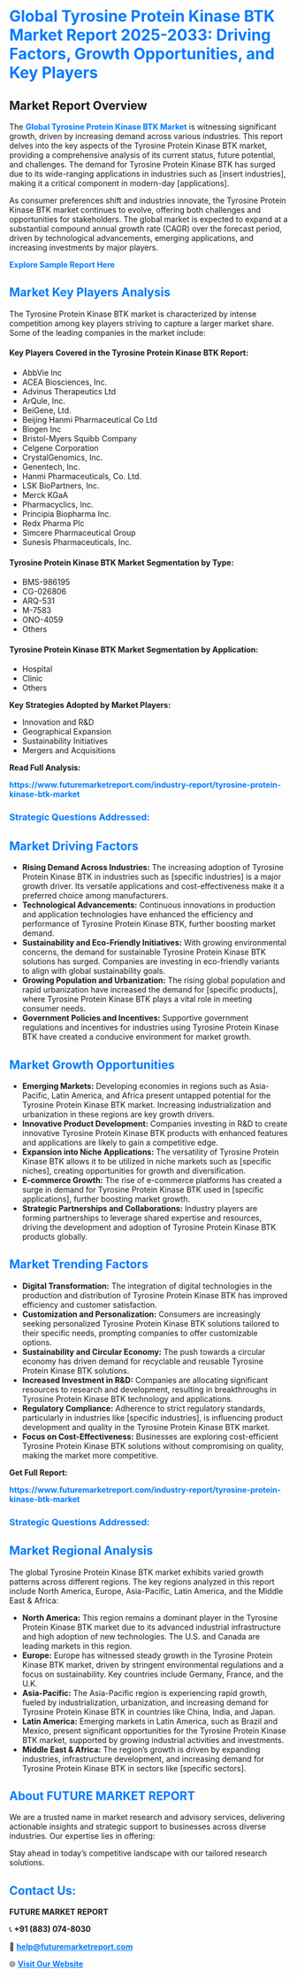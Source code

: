 <h1 style="color: #007BFF;">Global Tyrosine Protein Kinase BTK Market Report 2025-2033: Driving Factors, Growth Opportunities, and Key Players</h1>

<section id="overview">
<h2>Market Report Overview</h2>
<p>The <a href="https://www.futuremarketreport.com/industry-report/tyrosine-protein-kinase-btk-market" style="color: #007BFF; text-decoration: none;"><strong>Global Tyrosine Protein Kinase BTK Market</strong></a> is witnessing significant growth, driven by increasing demand across various industries. This report delves into the key aspects of the Tyrosine Protein Kinase BTK market, providing a comprehensive analysis of its current status, future potential, and challenges. The demand for Tyrosine Protein Kinase BTK has surged due to its wide-ranging applications in industries such as [insert industries], making it a critical component in modern-day [applications].</p>
<p>As consumer preferences shift and industries innovate, the Tyrosine Protein Kinase BTK market continues to evolve, offering both challenges and opportunities for stakeholders. The global market is expected to expand at a substantial compound annual growth rate (CAGR) over the forecast period, driven by technological advancements, emerging applications, and increasing investments by major players.</p>
</section>

<section id="overview">
<p><a href="https://www.futuremarketreport.com/request-sample/reportId=102495" style="color: #007BFF; text-decoration: none;"><strong>Explore Sample Report Here</strong></a></p>
</section>

<section id="key-players">
<h2 style="color: #007BFF;">Market Key Players Analysis</h2>
<p>The Tyrosine Protein Kinase BTK market is characterized by intense competition among key players striving to capture a larger market share. Some of the leading companies in the market include:</p>
<h4>Key Players Covered in the Tyrosine Protein Kinase BTK Report:</h4>
<ul><li>AbbVie Inc</li><li>ACEA Biosciences, Inc.</li><li>Advinus Therapeutics Ltd</li><li>ArQule, Inc.</li><li>BeiGene, Ltd.</li><li>Beijing Hanmi Pharmaceutical Co Ltd</li><li>Biogen Inc</li><li>Bristol-Myers Squibb Company</li><li>Celgene Corporation</li><li>CrystalGenomics, Inc.</li><li>Genentech, Inc.</li><li>Hanmi Pharmaceuticals, Co. Ltd.</li><li>LSK BioPartners, Inc.</li><li>Merck KGaA</li><li>Pharmacyclics, Inc.</li><li>Principia Biopharma Inc.</li><li>Redx Pharma Plc</li><li>Simcere Pharmaceutical Group</li><li>Sunesis Pharmaceuticals, Inc.</li></ul>
<h4>Tyrosine Protein Kinase BTK Market Segmentation by Type:</h4>
<ul><li>BMS-986195</li><li>CG-026806</li><li>ARQ-531</li><li>M-7583</li><li>ONO-4059</li><li>Others</li></ul>

<h4>Tyrosine Protein Kinase BTK Market Segmentation by Application:</h4>
<ul><li>Hospital</li><li>Clinic</li><li>Others</li></ul>
<p><strong>Key Strategies Adopted by Market Players:</strong></p>
<ul>
<li>Innovation and R&D</li>
<li>Geographical Expansion</li>
<li>Sustainability Initiatives</li>
<li>Mergers and Acquisitions</li>
</ul>
</section>

<section>
<p><strong>Read Full Analysis: </strong></p><a href="https://www.futuremarketreport.com/industry-report/tyrosine-protein-kinase-btk-market" style="color: #007BFF; text-decoration: none;"><strong>https://www.futuremarketreport.com/industry-report/tyrosine-protein-kinase-btk-market</strong></a>
<h3 style="color: #007BFF;">Strategic Questions Addressed:</h3>
</section>

<section id="driving-factors">
<h2 style="color: #007BFF;">Market Driving Factors</h2>
<ul>
<li><strong>Rising Demand Across Industries:</strong> The increasing adoption of Tyrosine Protein Kinase BTK in industries such as [specific industries] is a major growth driver. Its versatile applications and cost-effectiveness make it a preferred choice among manufacturers.</li>
<li><strong>Technological Advancements:</strong> Continuous innovations in production and application technologies have enhanced the efficiency and performance of Tyrosine Protein Kinase BTK, further boosting market demand.</li>
<li><strong>Sustainability and Eco-Friendly Initiatives:</strong> With growing environmental concerns, the demand for sustainable Tyrosine Protein Kinase BTK solutions has surged. Companies are investing in eco-friendly variants to align with global sustainability goals.</li>
<li><strong>Growing Population and Urbanization:</strong> The rising global population and rapid urbanization have increased the demand for [specific products], where Tyrosine Protein Kinase BTK plays a vital role in meeting consumer needs.</li>
<li><strong>Government Policies and Incentives:</strong> Supportive government regulations and incentives for industries using Tyrosine Protein Kinase BTK have created a conducive environment for market growth.</li>
</ul>
</section>

<section id="growth-opportunities">
<h2 style="color: #007BFF;">Market Growth Opportunities</h2>
<ul>
<li><strong>Emerging Markets:</strong> Developing economies in regions such as Asia-Pacific, Latin America, and Africa present untapped potential for the Tyrosine Protein Kinase BTK market. Increasing industrialization and urbanization in these regions are key growth drivers.</li>
<li><strong>Innovative Product Development:</strong> Companies investing in R&D to create innovative Tyrosine Protein Kinase BTK products with enhanced features and applications are likely to gain a competitive edge.</li>
<li><strong>Expansion into Niche Applications:</strong> The versatility of Tyrosine Protein Kinase BTK allows it to be utilized in niche markets such as [specific niches], creating opportunities for growth and diversification.</li>
<li><strong>E-commerce Growth:</strong> The rise of e-commerce platforms has created a surge in demand for Tyrosine Protein Kinase BTK used in [specific applications], further boosting market growth.</li>
<li><strong>Strategic Partnerships and Collaborations:</strong> Industry players are forming partnerships to leverage shared expertise and resources, driving the development and adoption of Tyrosine Protein Kinase BTK products globally.</li>
</ul>
</section>

<section id="trending-factors">
<h2 style="color: #007BFF;">Market Trending Factors</h2>
<ul>
<li><strong>Digital Transformation:</strong> The integration of digital technologies in the production and distribution of Tyrosine Protein Kinase BTK has improved efficiency and customer satisfaction.</li>
<li><strong>Customization and Personalization:</strong> Consumers are increasingly seeking personalized Tyrosine Protein Kinase BTK solutions tailored to their specific needs, prompting companies to offer customizable options.</li>
<li><strong>Sustainability and Circular Economy:</strong> The push towards a circular economy has driven demand for recyclable and reusable Tyrosine Protein Kinase BTK solutions.</li>
<li><strong>Increased Investment in R&D:</strong> Companies are allocating significant resources to research and development, resulting in breakthroughs in Tyrosine Protein Kinase BTK technology and applications.</li>
<li><strong>Regulatory Compliance:</strong> Adherence to strict regulatory standards, particularly in industries like [specific industries], is influencing product development and quality in the Tyrosine Protein Kinase BTK market.</li>
<li><strong>Focus on Cost-Effectiveness:</strong> Businesses are exploring cost-efficient Tyrosine Protein Kinase BTK solutions without compromising on quality, making the market more competitive.</li>
</ul>
</section>

<section>
<p><strong>Get Full Report: </strong></p><a href="https://www.futuremarketreport.com/industry-report/tyrosine-protein-kinase-btk-market" style="color: #007BFF; text-decoration: none;"><strong>https://www.futuremarketreport.com/industry-report/tyrosine-protein-kinase-btk-market</strong></a>
<h3 style="color: #007BFF;">Strategic Questions Addressed:</h3>
</section>


<section id="regional-analysis">
<h2 style="color: #007BFF;">Market Regional Analysis</h2>
<p>The global Tyrosine Protein Kinase BTK market exhibits varied growth patterns across different regions. The key regions analyzed in this report include North America, Europe, Asia-Pacific, Latin America, and the Middle East & Africa:</p>
<ul>
<li><strong>North America:</strong> This region remains a dominant player in the Tyrosine Protein Kinase BTK market due to its advanced industrial infrastructure and high adoption of new technologies. The U.S. and Canada are leading markets in this region.</li>
<li><strong>Europe:</strong> Europe has witnessed steady growth in the Tyrosine Protein Kinase BTK market, driven by stringent environmental regulations and a focus on sustainability. Key countries include Germany, France, and the U.K.</li>
<li><strong>Asia-Pacific:</strong> The Asia-Pacific region is experiencing rapid growth, fueled by industrialization, urbanization, and increasing demand for Tyrosine Protein Kinase BTK in countries like China, India, and Japan.</li>
<li><strong>Latin America:</strong> Emerging markets in Latin America, such as Brazil and Mexico, present significant opportunities for the Tyrosine Protein Kinase BTK market, supported by growing industrial activities and investments.</li>
<li><strong>Middle East & Africa:</strong> The region’s growth is driven by expanding industries, infrastructure development, and increasing demand for Tyrosine Protein Kinase BTK in sectors like [specific sectors].</li>
</ul>
</section>

<footer>
<h2 style="color: #007BFF;">About FUTURE MARKET REPORT</h2>
<p>We are a trusted name in market research and advisory services, delivering actionable insights and strategic support to businesses across diverse industries. Our expertise lies in offering:</p>

<p>Stay ahead in today’s competitive landscape with our tailored research solutions.</p>

<h2 style="color: #007BFF;">Contact Us:</h2>
<p><strong>FUTURE MARKET REPORT</strong></p>
<p>📞 <strong>+91 (883) 074-8030</strong></p>
<p>📧 <strong><a href="mailto:help@futuremarketreport.com" style="color: #007BFF;">help@futuremarketreport.com</a></strong></p>
<p>🌐 <strong><a href="https://www.futuremarketreport.com/" style="color: #007BFF;">Visit Our Website</a></strong></p>
</footer>